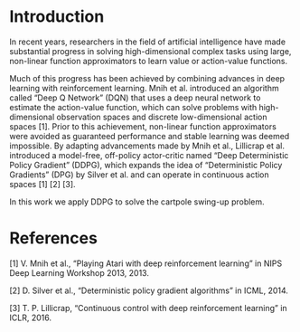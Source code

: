 # Introduction
In recent years, researchers in the field of artificial intelligence have made substantial progress in solving 
high-dimensional complex tasks using large, non-linear function approximators to learn value or action-value functions. 

Much of this progress has been achieved by combining advances in deep learning with reinforcement learning. Mnih et al. 
introduced an algorithm called “Deep Q Network” (DQN) that uses a deep neural network to estimate the action-value 
function, which can solve problems with high-dimensional observation spaces and discrete low-dimensional action spaces 
[1]. Prior to this achievement, non-linear function approximators were avoided as guaranteed performance and stable 
learning was deemed impossible. By adapting advancements made by Mnih et al., Lillicrap et al. introduced a model-free, 
off-policy actor-critic named “Deep Deterministic Policy Gradient” (DDPG), which expands the idea of 
“Deterministic Policy Gradients” (DPG) by Silver et al. and can operate in continuous action spaces [1] [2] [3].

In this work we apply DDPG to solve the cartpole swing-up problem.

# References
[1] V. Mnih et al., “Playing Atari with deep reinforcement learning” in NIPS Deep Learning Workshop 2013, 2013.

[2] D. Silver et al., “Deterministic policy gradient algorithms” in ICML, 2014.

[3] T. P. Lillicrap, “Continuous control with deep reinforcement learning” in ICLR, 2016.

